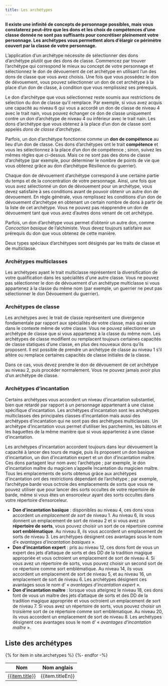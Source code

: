 ```yaml
---
title: Les archétypes
---
```


**Il existe une infinité de concepts de personnage possibles, mais vous constaterez peut-être que les dons et les choix de compétences d’une classe donnée ne sont pas suffisants pour concrétiser pleinement votre personnage. Les archétypes vous permettent alors d’élargir ce périmètre couvert par la classe de votre personnage.**

L’application d’un archétype nécessite de sélectionner des dons d’archétype plutôt que des dons de classe. Commencez par trouver l’archétype qui correspond le mieux au concept de votre personnage et sélectionnez le don de dévouement de cet archétype en utilisant l’un des dons de classe que vous avez choisis. Une fois que vous possédez le don de dévouement, vous pouvez sélectionner un don de cet archétype à la place d’un don de classe, à condition que vous remplissiez ses prérequis.

Le don d’archétype que vous sélectionnez reste soumis aux restrictions de sélection du don de classe qu’il remplace. Par exemple, si vous avez acquis une capacité au niveau 6 qui vous a accordé un don de classe de niveau 4 avec le trait nain, vous pouvez échanger ce don de classe uniquement contre un don d’archétype de niveau 4 ou inférieur avec le trait nain. Les dons d’archétype que vous obtenez à la place d’un don de classe sont appelés *dons de classe d’archétype*.

Parfois, un don d’archétype fonctionne comme un **don de compétence** au lieu d’un don de classe. Ces dons d’archétypes ont le trait **compétence** et vous les sélectionnez à la place d’un don de compétence ; sinon, suivez les mêmes règles que ci-dessus. Mais ce ne sont pas des dons de classe d’archétype (par exemple, pour déterminer le nombre de points de vie que vous obtenez grâce au don d’archétype Résilience du guerrier).

Chaque don de dévouement d’archétype correspond à une certaine partie du temps et de la concentration de votre personnage. Ainsi, une fois que vous avez sélectionné un don de dévouement pour un archétype, vous devez satisfaire à ses conditions avant de pouvoir obtenir un autre don de dévouement. En règle générale, vous remplissez les conditions d’un don de dévouement d’archétype en obtenant un certain nombre de dons à partir de la liste de cet archétype. Vous ne pouvez pas réapprendre un don de dévouement tant que vous avez d’autres dons venant de cet archétype.

Parfois, un don d’archétype vous permet d’obtenir un autre don, comme *Concoction basique* de l’alchimiste. Vous devez toujours satisfaire aux prérequis du don que vous obtenez de cette manière.

Deux types spéciaux d’archétypes sont désignés par les traits de classe et de multiclasse. 

### Archétypes multiclasses

Les archétypes ayant le trait multiclasse représentent la diversification de votre qualification dans les spécialités d’une autre classe. Vous ne pouvez pas sélectionner le don de dévouement d’un archétype multiclasse si vous appartenez à la classe du même nom (par exemple, un guerrier ne peut pas sélectionner le don Dévouement du guerrier).

### Archétypes de classe

Les archétypes avec le trait de classe représentent une divergence fondamentale par rapport aux spécialités de votre classe, mais qui existe dans le contexte même de votre classe. Vous ne pouvez sélectionner un archétype de classe que si vous appartenez à la classe du même nom. Les archétypes de classe modifient ou remplacent toujours certaines capacités de classe statiques d’une classe, en plus des nouveaux dons qu’ils proposent. Il est possible de prendre un archétype de classe au niveau 1 s’il altère ou remplace certaines capacités de classe initiales de la classe.

Dans ce cas, vous devez prendre le don de dévouement de cet archétype au niveau 2, puis procéder normalement. Vous ne pouvez jamais avoir plus d’un archétype de classe. 

### Archétypes d’incantation

Certains archétypes vous accordent un niveau d’incantation substantiel, bien que retardé par rapport à un personnage appartenant à une classe spécifique d’incantation. Les archétypes d’incantation sont les archétypes multiclasses des principales classes d’incantation mais aussi des archétypes d’incantation qui ne sont pas des archétypes multiclasses. Un archétype d’incantation vous permet d’utiliser les parchemins, les bâtons et les baguettes de la même manière que si vous apparteniez à une classe d’incantation.

Les archétypes d’incantation accordent toujours dans leur dévouement la capacité à lancer des tours de magie, puis ils proposent un don basique d’incantation, un don d’incantation expert et un don d’incantation maître. Ces dons partagent leur nom avec l’archétype ; par exemple, le don d’incantation maître du magicien s’appelle Incantation du magicien maître. Tous les emplacements de sorts obtenus grâce aux archétypes d’incantation ont des restrictions dépendant de l’archétype ; par exemple, l’archétype barde vous octroie des emplacements de sorts que vous ne pouvez utiliser que pour lancer des sorts occultes de votre répertoire de barde, même si vous êtes un ensorceleur ayant des sorts occultes dans votre répertoire d’ensorceleur.

- **Don d’incantation basique** : disponibles au niveau 4, ces dons vous accordent un *emplacement de sort* de niveau 1. Au niveau 6, ils vous donnent un emplacement de sort de niveau 2 et si vous avez un **répertoire de sorts**, vous pouvez choisir un sort de ce répertoire comme **sort emblématique**. Au niveau 8, ils vous accordent un emplacement de sorts de niveau 3. Les archétypes désignent ces avantages sous le nom d’« *avantages d’incantation basiques* ».
- **Don d’incantation expert** : pris au niveau 12, ces dons font de vous un expert des jets d’attaque de sorts et des DD de la tradition magique appropriée et vous octroient un emplacement de sort de niveau 4. Si vous avez un répertoire de sorts, vous pouvez choisir un second sort de ce répertoire comme sort emblématique. Au niveau 14, ils vous accordent un emplacement de sort de niveau 5, et au niveau 16, un emplacement de sort de niveau 6. Les archétypes désignent ces avantages sous le nom d’ « *avantages d’incantation expert* ».
- **Don d’incantation maître** : lorsque vous atteignez le niveau 18, ces dons font de vous un maître des jets d’attaque de sorts et des DD de la tradition magique appropriée et vous octroient un emplacement de sort de niveau 7. Si vous avez un répertoire de sorts, vous pouvez choisir un troisième sort de ce répertoire comme sort emblématique. Au niveau 20, ils vous accordent un emplacement de sort de niveau 8. Les archétypes désignent ces avantages sous le nom d’ « *avantages d’incantation maître* ».

## Liste des archétypes

<table>
    <thead>
	    <tr>
            <th>Nom</th>
            <th>Nom anglais</th>
        </tr>
    </thead>
    <tbody>
	{% for item in site.archetypes %}
	  <tr>
	  	<td><a href="{{ item.url | relative_url }}">{{item.title}}</a></td>
	  	<td>{{item.titleEn}}</td>
	  </tr>
	{%- endfor -%}
    </tbody>
</table>